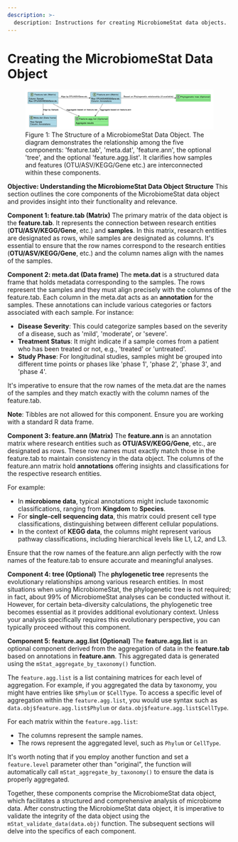 ```yaml
---
description: >-
  description: Instructions for creating MicrobiomeStat data objects.
---
```


# Creating the MicrobiomeStat Data Object

<figure><img src="../../.gitbook/assets/image (1) (1).png" alt=""><figcaption>Figure 1: The Structure of a MicrobiomeStat Data Object. The diagram demonstrates the relationship among the five components: 'feature.tab', 'meta.dat', 'feature.ann', the optional 'tree', and the optional 'feature.agg.list'. It clarifies how samples and features (OTU/ASV/KEGG/Gene etc.) are interconnected within these components.</figcaption></figure>

**Objective: Understanding the MicrobiomeStat Data Object Structure** This section outlines the core components of the MicrobiomeStat data object and provides insight into their functionality and relevance.

**Component 1: feature.tab (Matrix)** The primary matrix of the data object is the **feature.tab**. It represents the connection between research entities (**OTU/ASV/KEGG/Gene**, etc.) and **samples**. In this matrix, research entities are designated as rows, while samples are designated as columns. It's essential to ensure that the row names correspond to the research entities (**OTU/ASV/KEGG/Gene**, etc.) and the column names align with the names of the samples.

**Component 2: meta.dat (Data frame)** The **meta.dat** is a structured data frame that holds metadata corresponding to the samples. The rows represent the samples and they must align precisely with the columns of the feature.tab. Each column in the meta.dat acts as an **annotation** for the samples. These annotations can include various categories or factors associated with each sample. For instance:

- **Disease Severity**: This could categorize samples based on the severity of a disease, such as 'mild', 'moderate', or 'severe'.
- **Treatment Status**: It might indicate if a sample comes from a patient who has been treated or not, e.g., 'treated' or 'untreated'.
- **Study Phase**: For longitudinal studies, samples might be grouped into different time points or phases like 'phase 1', 'phase 2', 'phase 3', and 'phase 4'.

It's imperative to ensure that the row names of the meta.dat are the names of the samples and they match exactly with the column names of the feature.tab. 

**Note**: Tibbles are not allowed for this component. Ensure you are working with a standard R data frame.

**Component 3: feature.ann (Matrix)** The **feature.ann** is an annotation matrix where research entities such as **OTU/ASV/KEGG/Gene**, etc., are designated as rows. These row names must exactly match those in the feature.tab to maintain consistency in the data object. The columns of the feature.ann matrix hold **annotations** offering insights and classifications for the respective research entities.

For example:
- In **microbiome data**, typical annotations might include taxonomic classifications, ranging from **Kingdom** to **Species**.
- For **single-cell sequencing data**, this matrix could present cell type classifications, distinguishing between different cellular populations.
- In the context of **KEGG data**, the columns might represent various pathway classifications, including hierarchical levels like L1, L2, and L3.

Ensure that the row names of the feature.ann align perfectly with the row names of the feature.tab to ensure accurate and meaningful analyses.

**Component 4: tree (Optional)** The **phylogenetic tree** represents the evolutionary relationships among various research entities. In most situations when using MicrobiomeStat, the phylogenetic tree is not required; in fact, about 99% of MicrobiomeStat analyses can be conducted without it. However, for certain beta-diversity calculations, the phylogenetic tree becomes essential as it provides additional evolutionary context. Unless your analysis specifically requires this evolutionary perspective, you can typically proceed without this component.

**Component 5: feature.agg.list (Optional)** The **feature.agg.list** is an optional component derived from the aggregation of data in the **feature.tab** based on annotations in **feature.ann**. This aggregated data is generated using the `mStat_aggregate_by_taxonomy()` function. 

The `feature.agg.list` is a list containing matrices for each level of aggregation. For example, if you aggregated the data by taxonomy, you might have entries like `$Phylum` or `$CellType`. To access a specific level of aggregation within the `feature.agg.list`, you would use syntax such as `data.obj$feature.agg.list$Phylum` or `data.obj$feature.agg.list$CellType`.

For each matrix within the `feature.agg.list`:
- The columns represent the sample names.
- The rows represent the aggregated level, such as `Phylum` or `CellType`.

It's worth noting that if you employ another function and set a `feature.level` parameter other than "original", the function will automatically call `mStat_aggregate_by_taxonomy()` to ensure the data is properly aggregated.

Together, these components comprise the MicrobiomeStat data object, which facilitates a structured and comprehensive analysis of microbiome data. After constructing the MicrobiomeStat data object, it is imperative to validate the integrity of the data object using the `mStat_validate_data(data.obj)` function. The subsequent sections will delve into the specifics of each component.&#x20;
